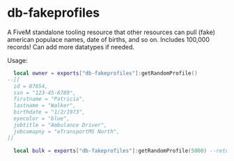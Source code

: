 # db-fakeprofiles
A FiveM standalone tooling resource that other resources can pull (fake) american populace names, date of births, and so on. Includes 100,000 records! Can add more datatypes if needed.

Usage:
```lua
  local owner = exports["db-fakeprofiles"]:getRandomProfile()
--[[
  id = 87654,
  ssn = "123-45-6789",
  firstname = "Patricia",
  lastname = "Walker",
  birthdate = "1/2/1973",
  eyecolor = "blue",
  jobtitle = "Ambulance Driver",
  jobcomapny = "eTransportMS North",
]]

  local bulk = exports["db-fakeprofiles"]:getRandomProfile(5000) --returns a table of the above tables.
```

